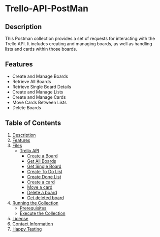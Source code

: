 # Trello-API-PostMan

## Description
This Postman collection provides a set of requests for interacting with the Trello API. It includes creating and managing boards, as well as handling lists and cards within those boards.

## Features
- Create and Manage Boards
- Retrieve All Boards
- Retrieve Single Board Details
- Create and Manage Lists
- Create and Manage Cards
- Move Cards Between Lists
- Delete Boards

## Table of Contents
1. [Description](#description)
2. [Features](#features)
3. [Files](#files)
    - [Trello API](#trello-api)
        - [Create a Board](#create-a-board)
        - [Get All Boards](#get-all-boards)
        - [Get Single Board](#get-single-board)
        - [Create To Do List](#create-to-do-list)
        - [Create Done List](#create-done-list)
        - [Create a card](#create-a-card)
        - [Move a card](#move-a-card)  
        - [Delete a board](#delete-a-board)
        - [Get deleted board](#get-deleted-board)            
4. [Running the Collection](#running-the-collection)
   - [Prerequisites](#prerequisites) 
   - [Execute the Collection](#execute-the-collection)
5. [License](#license) 
6. [Contact Information](#contact-information) 
7. [Happy Testing](#happy-testing)
